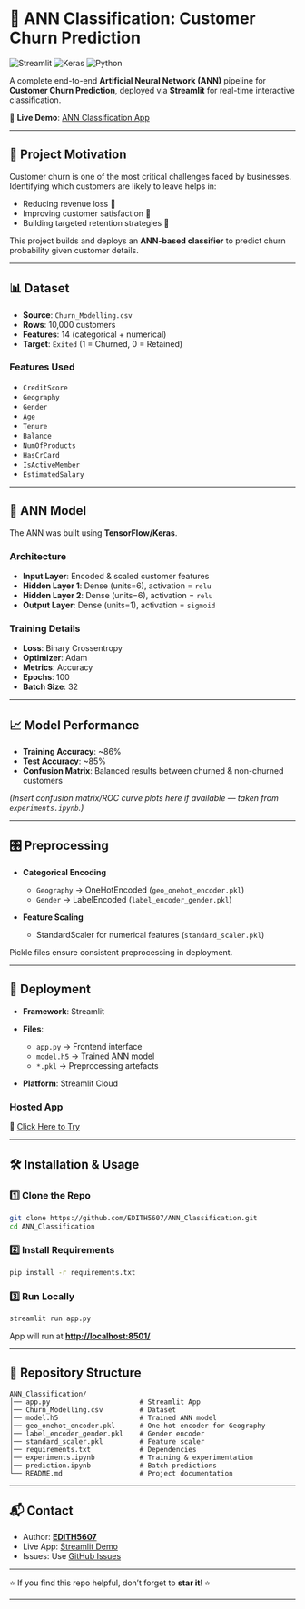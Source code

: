 # 🧠 ANN Classification: Customer Churn Prediction

![Streamlit](https://img.shields.io/badge/Frontend-Streamlit-red?style=for-the-badge)
![Keras](https://img.shields.io/badge/Model-Keras-blue?style=for-the-badge)
![Python](https://img.shields.io/badge/Language-Python-yellow?style=for-the-badge)

A complete end-to-end **Artificial Neural Network (ANN)** pipeline for **Customer Churn Prediction**, deployed via **Streamlit** for real-time interactive classification.

🔗 **Live Demo**: [ANN Classification App](https://annclassification-bqmnohnfqgbkn4scgdw6hf.streamlit.app/)

---

## 📌 Project Motivation

Customer churn is one of the most critical challenges faced by businesses. Identifying which customers are likely to leave helps in:

- Reducing revenue loss 💸
- Improving customer satisfaction 🤝
- Building targeted retention strategies 🎯

This project builds and deploys an **ANN-based classifier** to predict churn probability given customer details.

---

## 📊 Dataset

- **Source**: `Churn_Modelling.csv`
- **Rows**: 10,000 customers
- **Features**: 14 (categorical + numerical)
- **Target**: `Exited` (1 = Churned, 0 = Retained)

### Features Used

- `CreditScore`
- `Geography`
- `Gender`
- `Age`
- `Tenure`
- `Balance`
- `NumOfProducts`
- `HasCrCard`
- `IsActiveMember`
- `EstimatedSalary`

---

## 🧠 ANN Model

The ANN was built using **TensorFlow/Keras**.

### Architecture

- **Input Layer**: Encoded & scaled customer features
- **Hidden Layer 1**: Dense (units=6), activation = `relu`
- **Hidden Layer 2**: Dense (units=6), activation = `relu`
- **Output Layer**: Dense (units=1), activation = `sigmoid`

### Training Details

- **Loss**: Binary Crossentropy
- **Optimizer**: Adam
- **Metrics**: Accuracy
- **Epochs**: 100
- **Batch Size**: 32

---

## 📈 Model Performance

- **Training Accuracy**: \~86%
- **Test Accuracy**: \~85%
- **Confusion Matrix**: Balanced results between churned & non-churned customers

_(Insert confusion matrix/ROC curve plots here if available — taken from `experiments.ipynb`.)_

---

## 🎛️ Preprocessing

- **Categorical Encoding**

  - `Geography` → OneHotEncoded (`geo_onehot_encoder.pkl`)
  - `Gender` → LabelEncoded (`label_encoder_gender.pkl`)

- **Feature Scaling**

  - StandardScaler for numerical features (`standard_scaler.pkl`)

Pickle files ensure consistent preprocessing in deployment.

---

## 🚀 Deployment

- **Framework**: Streamlit
- **Files**:

  - `app.py` → Frontend interface
  - `model.h5` → Trained ANN model
  - `*.pkl` → Preprocessing artefacts

- **Platform**: Streamlit Cloud

### Hosted App

🔗 [Click Here to Try](https://annclassification-bqmnohnfqgbkn4scgdw6hf.streamlit.app/)

---

## 🛠️ Installation & Usage

### 1️⃣ Clone the Repo

```bash
git clone https://github.com/EDITH5607/ANN_Classification.git
cd ANN_Classification
```

### 2️⃣ Install Requirements

```bash
pip install -r requirements.txt
```

### 3️⃣ Run Locally

```bash
streamlit run app.py
```

App will run at **[http://localhost:8501/](http://localhost:8501/)**

---

## 📂 Repository Structure

```text
ANN_Classification/
│── app.py                      # Streamlit App
│── Churn_Modelling.csv         # Dataset
│── model.h5                    # Trained ANN model
│── geo_onehot_encoder.pkl      # One-hot encoder for Geography
│── label_encoder_gender.pkl    # Gender encoder
│── standard_scaler.pkl         # Feature scaler
│── requirements.txt            # Dependencies
│── experiments.ipynb           # Training & experimentation
│── prediction.ipynb            # Batch predictions
└── README.md                   # Project documentation
```

---

## 📬 Contact

- Author: **[EDITH5607](https://github.com/EDITH5607)**
- Live App: [Streamlit Demo](https://annclassification-bqmnohnfqgbkn4scgdw6hf.streamlit.app/)
- Issues: Use [GitHub Issues](https://github.com/EDITH5607/ANN_Classification/issues)

---

⭐ If you find this repo helpful, don’t forget to **star it**! ⭐

---
